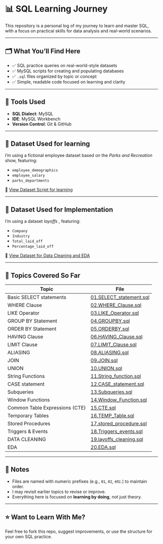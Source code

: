 # 📊 SQL Learning Journey

This repository is a personal log of my journey to learn and master SQL, with a focus on practical skills for data analysis and real-world scenarios.

---

## 🗂️ What You’ll Find Here

- ✅ SQL practice queries on real-world-style datasets
- ✅ MySQL scripts for creating and populating databases
- ✅ `.sql` files organized by topic or concept
- ✅ Simple, readable code focused on learning and clarity

---

## 🧰 Tools Used

- **SQL Dialect**: MySQL
- **IDE**: MySQL Workbench
- **Version Control**: Git & GitHub

---

## 🧪 Dataset Used for learning

I’m using a fictional employee dataset based on the _Parks and Recreation_ show, featuring:

- `employee_demographics`
- `employee_salary`
- `parks_departments`

🔗 [View Dataset Script for learning](00.Parks_and_Rec_Create_DB.sql)

---

## 🧪 Dataset Used for Implementation

I’m using a dataset _layoffs_ , featuring:

- `Company`
- `Industry`
- `Total_laid_off`
- `Percentage_laid_off`

🔗 [View Dataset for Data Cleaning and EDA](CLEANING_EDA/layoffs.csv)

---

## 📂 Topics Covered So Far

| Topic                          | File                                                            |
| ------------------------------ | --------------------------------------------------------------- |
| Basic SELECT statements        | [01.SELECT_statement.sql](01.SELECT_statement.sql)              |
| WHERE Clause                   | [02.WHERE_Clause.sql](02.WHERE_Clause.sql)                      |
| LIKE Operator                  | [03.LIKE_Operator.sql](03.LIKE_Operator.sql)                    |
| GROUP BY Statement             | [04.GROUPBY.sql](04.GROUPBY.sql)                                |
| ORDER BY Statement             | [05.ORDERBY.sql](05.ORDERBY.sql)                                |
| HAVING Clause                  | [06.HAVING_Clause.sql](06.HAVING_Clause.sql)                    |
| LIMIT Clause                   | [07.LIMIT_Clause.sql](07.LIMIT_Clause.sql)                      |
| ALIASING                       | [08.ALIASING.sql](08.ALIASING.sql)                              |
| JOIN                           | [09.JOIN.sql](09.JOIN.sql)                                      |
| UNION                          | [10.UNION.sql](10.UNION.sql)                                    |
| String Functions               | [11.String_function.sql](11.String_function.sql)                |
| CASE statement                 | [12.CASE_statement.sql](12.CASE_statement.sql)                  |
| Subqueries                     | [13.Subqueries.sql](13.Subqueries.sql)                          |
| Window Functions               | [14.Window_Function.sql](14.Window_Function.sql)                |
| Common Table Expressions (CTE) | [15.CTE.sql](15.CTE.sql)                                        |
| Temporary Tables               | [16.TEMP_Table.sql](16.TEMP_Table.sql)                          |
| Stored Procedures              | [17.stored_procedure.sql](17.stored_procedure.sql)              |
| Triggers & Events              | [18.Triggers_events.sql](18.Triggers_events.sql)                |
| DATA CLEANING                  | [19.layoffs_cleaning.sql](CLEANING_EDA/19.layoffs_cleaning.sql) |
| EDA                            | [20.EDA.sql](CLEANING_EDA/20.EDA.sql)                           |

---

## 📌 Notes

- Files are named with numeric prefixes (e.g., `01`, `02`, etc.) to maintain order.
- I may revisit earlier topics to revise or improve.
- Everything here is focused on **learning by doing**, not just theory.

---

## ⭐️ Want to Learn With Me?

Feel free to fork this repo, suggest improvements, or use the structure for your own SQL practice.
